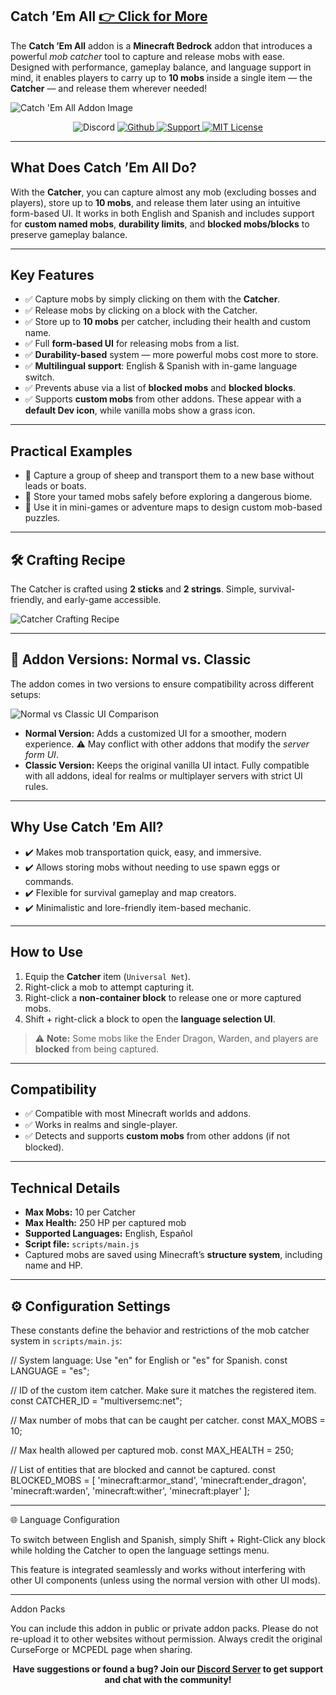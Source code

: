 ## **Catch ’Em All** [👉 Click for More](https://www.curseforge.com/members/cesardev/projects)

The **Catch ’Em All** addon is a **Minecraft Bedrock** addon that introduces a powerful *mob catcher* tool to capture and release mobs with ease. Designed with performance, gameplay balance, and language support in mind, it enables players to carry up to **10 mobs** inside a single item — the **Catcher** — and release them wherever needed!

![Catch 'Em All Addon Image](https://i.imgur.com/84SuG7T.png)

<p align="center">
  <img src="https://img.shields.io/discord/1261813234403377153?style=for-the-badge&logo=discord&logoColor=white&labelColor=3182CE&color=66b3ff" alt="Discord">
  <a href="https://github.com/ByCesarDev/catch-em-all">
    <img src="https://img.shields.io/static/v1?label=&message=Github&color=66b3ff&labelColor=3182CE&style=for-the-badge&logo=github&logoColor=white" alt="Github">
  </a>
  <a href="https://ko-fi.com/bycesarkun">
    <img src="https://img.shields.io/static/v1?label=&message=Support&color=66b3ff&labelColor=3182CE&style=for-the-badge&logo=kofi&logoColor=white" alt="Support">
  </a>
  <a href="https://github.com/ByCesarDev/catch-em-all?tab=MIT-1-ov-file">
    <img src="https://img.shields.io/static/v1?label=MIT&message=License&color=66b3ff&labelColor=3182CE&style=for-the-badge" alt="MIT License">
  </a>
</p>

---

## **What Does Catch ’Em All Do?**

With the **Catcher**, you can capture almost any mob (excluding bosses and players), store up to **10 mobs**, and release them later using an intuitive form-based UI. It works in both English and Spanish and includes support for **custom named mobs**, **durability limits**, and **blocked mobs/blocks** to preserve gameplay balance.

---

## **Key Features**

- ✅ Capture mobs by simply clicking on them with the **Catcher**.
- ✅ Release mobs by clicking on a block with the Catcher.
- ✅ Store up to **10 mobs** per catcher, including their health and custom name.
- ✅ Full **form-based UI** for releasing mobs from a list.
- ✅ **Durability-based** system — more powerful mobs cost more to store.
- ✅ **Multilingual support**: English & Spanish with in-game language switch.
- ✅ Prevents abuse via a list of **blocked mobs** and **blocked blocks**.
- ✅ Supports **custom mobs** from other addons. These appear with a **default Dev icon**, while vanilla mobs show a grass icon.

---

## **Practical Examples**

- 🔹 Capture a group of sheep and transport them to a new base without leads or boats.
- 🔹 Store your tamed mobs safely before exploring a dangerous biome.
- 🔹 Use it in mini-games or adventure maps to design custom mob-based puzzles.

---

## **🛠️ Crafting Recipe**

The Catcher is crafted using **2 sticks** and **2 strings**. Simple, survival-friendly, and early-game accessible.

![Catcher Crafting Recipe](https://i.imgur.com/1mIMLgW.png)

---

## **🧩 Addon Versions: Normal vs. Classic**

The addon comes in two versions to ensure compatibility across different setups:

![Normal vs Classic UI Comparison](https://i.imgur.com/TPr5AfT.jpeg)

- **Normal Version:** Adds a customized UI for a smoother, modern experience. ⚠️ May conflict with other addons that modify the *server form UI*.
- **Classic Version:** Keeps the original vanilla UI intact. Fully compatible with all addons, ideal for realms or multiplayer servers with strict UI rules.

---

## **Why Use Catch ’Em All?**

- ✔️ Makes mob transportation quick, easy, and immersive.
- ✔️ Allows storing mobs without needing to use spawn eggs or commands.
- ✔️ Flexible for survival gameplay and map creators.
- ✔️ Minimalistic and lore-friendly item-based mechanic.

---

## **How to Use**

1. Equip the **Catcher** item (`Universal Net`).
2. Right-click a mob to attempt capturing it.
3. Right-click a **non-container block** to release one or more captured mobs.
4. Shift + right-click a block to open the **language selection UI**.

> ⚠️ **Note:** Some mobs like the Ender Dragon, Warden, and players are **blocked** from being captured.

---

## **Compatibility**

- ✅ Compatible with most Minecraft worlds and addons.
- ✅ Works in realms and single-player.
- ✅ Detects and supports **custom mobs** from other addons (if not blocked).

---

## **Technical Details**

- **Max Mobs:** 10 per Catcher  
- **Max Health:** 250 HP per captured mob  
- **Supported Languages:** English, Español  
- **Script file:** `scripts/main.js`  
- Captured mobs are saved using Minecraft’s **structure system**, including name and HP.

---

## ⚙️ **Configuration Settings**

These constants define the behavior and restrictions of the mob catcher system in `scripts/main.js`:


// System language: Use "en" for English or "es" for Spanish.
const LANGUAGE = "es";

// ID of the custom item catcher. Make sure it matches the registered item.
const CATCHER_ID = "multiversemc:net";

// Max number of mobs that can be caught per catcher.
const MAX_MOBS = 10;

// Max health allowed per captured mob.
const MAX_HEALTH = 250;

// List of entities that are blocked and cannot be captured.
const BLOCKED_MOBS = [ 
  'minecraft:armor_stand',
  'minecraft:ender_dragon',
  'minecraft:warden',
  'minecraft:wither',
  'minecraft:player'
];


---

🌐 Language Configuration

To switch between English and Spanish, simply Shift + Right-Click any block while holding the Catcher to open the language settings menu.

This feature is integrated seamlessly and works without interfering with other UI components (unless using the normal version with other UI mods).




---

Addon Packs

You can include this addon in public or private addon packs. Please do not re-upload it to other websites without permission. Always credit the original CurseForge or MCPEDL page when sharing.

<p align="center">
  <strong>Have suggestions or found a bug? Join our <a href="https://discord.com/invite/z5wshN7Xgm" target="_blank">Discord Server</a> to get support and chat with the community!</strong>
</p>

